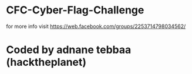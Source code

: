 # CFC-Cyber-Flag-Challenge
for more info visit 
https://web.facebook.com/groups/2253714798034562/
# Coded by adnane tebbaa (hacktheplanet)
